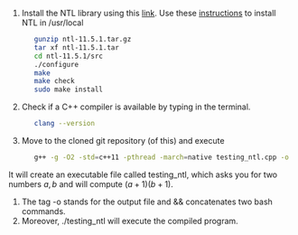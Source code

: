 1. Install the NTL library using this [link](https://libntl.org/download.html). Use these [instructions](https://libntl.org/doc/tour-unix.html) to install NTL in /usr/local
   ```bash
      gunzip ntl-11.5.1.tar.gz
      tar xf ntl-11.5.1.tar
      cd ntl-11.5.1/src
      ./configure 
      make
      make check
      sudo make install
   ```
2. Check if a C++ compiler is available by typing in the terminal.
   ```bash
      clang --version
   ```
3. Move to the cloned git repository (of this) and execute
   ```bash
      g++ -g -O2 -std=c++11 -pthread -march=native testing_ntl.cpp -o testing_ntl -lntl -lgmp -lm && ./testing_ntl
   ```
It will create an executable file called testing_ntl, which asks you for two numbers $a,b$ and will compute $(a+1)(b+1)$.
   1. The tag -o stands for the output file and && concatenates two bash commands.
   2. Moreover, ./testing_ntl will execute the compiled program.
